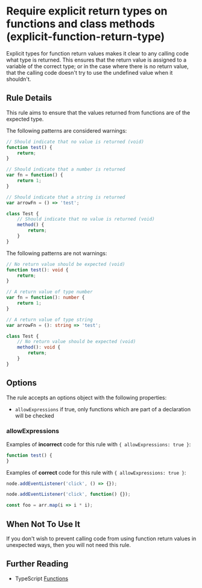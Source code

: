 # Require explicit return types on functions and class methods (explicit-function-return-type)

Explicit types for function return values makes it clear to any calling code what type is returned.
This ensures that the return value is assigned to a variable of the correct type; or in the case
where there is no return value, that the calling code doesn't try to use the undefined value when it
shouldn't.

## Rule Details

This rule aims to ensure that the values returned from functions are of the expected type.

The following patterns are considered warnings:

```ts
// Should indicate that no value is returned (void)
function test() {
    return;
}

// Should indicate that a number is returned
var fn = function() {
    return 1;
}

// Should indicate that a string is returned
var arrowFn = () => 'test';

class Test {
    // Should indicate that no value is returned (void)
    method() {
        return;
    }
}
```

The following patterns are not warnings:

```ts
// No return value should be expected (void)
function test(): void {
    return;
}

// A return value of type number
var fn = function(): number {
    return 1;
}

// A return value of type string
var arrowFn = (): string => 'test';

class Test {
    // No return value should be expected (void)
    method(): void {
        return;
    }
}
```

## Options

The rule accepts an options object with the following properties:

* `allowExpressions` if true, only functions which are part of a declaration will be checked

### allowExpressions

Examples of **incorrect** code for this rule with `{ allowExpressions: true }`:

```ts
function test() {
}
```

Examples of **correct** code for this rule with `{ allowExpressions: true }`:

```ts
node.addEventListener('click', () => {});

node.addEventListener('click', function() {});

const foo = arr.map(i => i * i);
```

## When Not To Use It

If you don't wish to prevent calling code from using function return values in unexpected ways, then
you will not need this rule.

## Further Reading

* TypeScript [Functions](https://www.typescriptlang.org/docs/handbook/functions.html#function-types)
